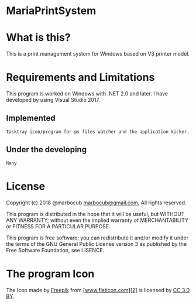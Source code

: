 # MariaPrintSystem

What is this?
=============

This is a print management system for Windows based on V3 printer model.

Requirements and Limitations
============================

This program is worked on Windows with .NET 2.0 and later. I have developed by using Visual Studio 2017.

Implemented
-----------

    Tasktray icon/program for ps files watcher and the application kicker.

Under the developing
--------------------

    Many

License
=======

Copyright (c) 2018 @marbocub <marbocub@gmail.com>, All rights reserved.

This program is distributed in the hope that it will be useful, but WITHOUT ANY WARRANTY; without even the implied warranty of MERCHANTABILITY or FITNESS FOR A PARTICULAR PURPOSE. 

This program is free software; you can redistribute it and/or modify it under the terms of the GNU General Public License version 3 as published by the Free Software Foundation, see LISENCE.

The program Icon
================

The Icon made by [Freepik][1] from [www.flaticon.com][2] is licensed by [CC 3.0 BY][3].

[1]: http://www.freepik.com/
[2]: https://www.flaticon.com/
[3]: http://creativecommons.org/licenses/by/3.0/
